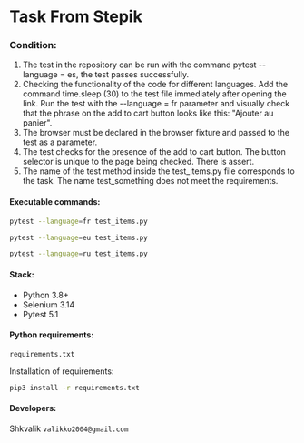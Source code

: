 # Task From Stepik

### Condition:
1. The test in the repository can be run with the command pytest --language = es, the test passes successfully.
2. Checking the functionality of the code for different languages. Add the command time.sleep (30) to the test file immediately after opening the link. Run the test with the --language = fr parameter and visually check that the phrase on the add to cart button looks like this: "Ajouter au panier".
3. The browser must be declared in the browser fixture and passed to the test as a parameter.
4. The test checks for the presence of the add to cart button. The button selector is unique to the page being checked. There is assert.
5. The name of the test method inside the test_items.py file corresponds to the task. The name test_something does not meet the requirements.

#### Executable commands:
```bash
pytest --language=fr test_items.py
```
```bash
pytest --language=eu test_items.py
```
```bash
pytest --language=ru test_items.py
```

#### Stack:
* Python 3.8+
* Selenium 3.14
* Pytest 5.1

#### Python requirements:
`requirements.txt`

Installation of requirements:
```bash
pip3 install -r requirements.txt
```

#### Developers:
Shkvalik
`valikko2004@gmail.com`
